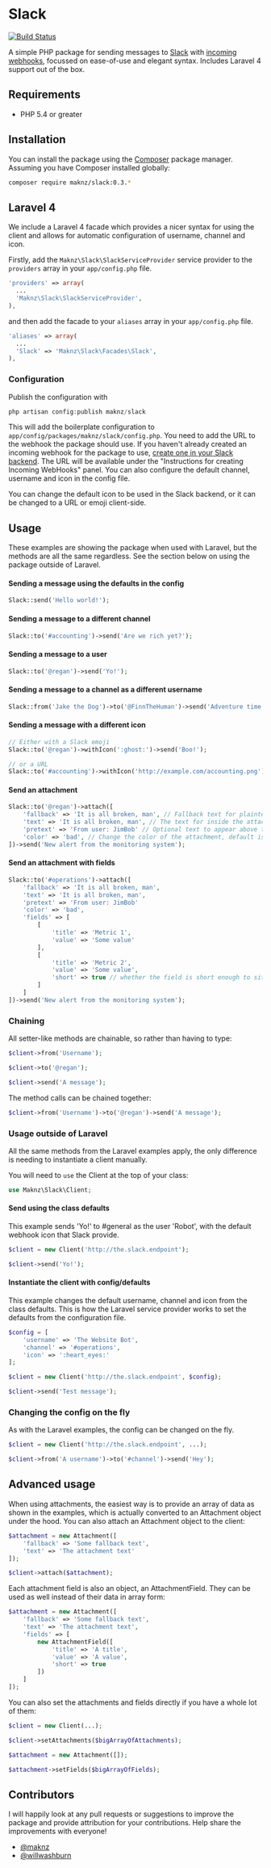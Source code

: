 # Slack

[![Build Status](https://travis-ci.org/maknz/slack.svg?branch=master)](https://travis-ci.org/maknz/slack)

A simple PHP package for sending messages to [Slack](https://slack.com) with [incoming webhooks](https://my.slack.com/services/new/incoming-webhook), focussed on ease-of-use and elegant syntax. Includes Laravel 4 support out of the box.

## Requirements

* PHP 5.4 or greater

## Installation

You can install the package using the [Composer](https://getcomposer.org/) package manager. Assuming you have Composer installed globally:

```sh
composer require maknz/slack:0.3.*
```

## Laravel 4 

We include a Laravel 4 facade which provides a nicer syntax for using the client and allows for automatic configuration of username, channel and icon.

Firstly, add the `Maknz\Slack\SlackServiceProvider` service provider to the `providers` array in your `app/config.php` file.

```php
'providers' => array(
  ...
  'Maknz\Slack\SlackServiceProvider',
),
```

and then add the facade to your `aliases` array in your `app/config.php` file.

```php
'aliases' => array(
  ...
  'Slack' => 'Maknz\Slack\Facades\Slack',
),
```

### Configuration

Publish the configuration with

```php
php artisan config:publish maknz/slack
```

This will add the boilerplate configuration to `app/config/packages/maknz/slack/config.php`. You need to add the URL to the webhook the package should use. If you haven't already created an incoming webhook for the package to use, [create one in your Slack backend](https://my.slack.com/services/new/incoming-webhook). The URL will be available under the "Instructions for creating Incoming WebHooks" panel. You can also configure the default channel, username and icon in the config file.

You can change the default icon to be used in the Slack backend, or it can be changed to a URL or emoji client-side.

## Usage

These examples are showing the package when used with Laravel, but the methods are all the same regardless. See the section below on using the package outside of Laravel.

#### Sending a message using the defaults in the config

```php
Slack::send('Hello world!');
```

#### Sending a message to a different channel
```php
Slack::to('#accounting')->send('Are we rich yet?');
```

#### Sending a message to a user
```php
Slack::to('@regan')->send('Yo!');
```

#### Sending a message to a channel as a different username
```php
Slack::from('Jake the Dog')->to('@FinnTheHuman')->send('Adventure time!');
```

#### Sending a message with a different icon
```php
// Either with a Slack emoji
Slack::to('@regan')->withIcon(':ghost:')->send('Boo!');

// or a URL
Slack::to('#accounting')->withIcon('http://example.com/accounting.png')->send('Some accounting notification');
```

#### Send an attachment

```php
Slack::to('@regan')->attach([
	'fallback' => 'It is all broken, man', // Fallback text for plaintext clients, like IRC
	'text' => 'It is all broken, man', // The text for inside the attachment
	'pretext' => 'From user: JimBob' // Optional text to appear above the attachment and below the actual message
	'color' => 'bad', // Change the color of the attachment, default is 'good'
])->send('New alert from the monitoring system');
```

#### Send an attachment with fields

```php
Slack::to('#operations')->attach([
	'fallback' => 'It is all broken, man',
	'text' => 'It is all broken, man',
	'pretext' => 'From user: JimBob'
	'color' => 'bad',
	'fields' => [
		[
			'title' => 'Metric 1',
			'value' => 'Some value'
		],
		[
			'title' => 'Metric 2',
			'value' => 'Some value',
			'short' => true // whether the field is short enough to sit side-by-side other fields, defaults to false
		]
	]
])->send('New alert from the monitoring system');
```

### Chaining

All setter-like methods are chainable, so rather than having to type:

```php
$client->from('Username');

$client->to('@regan');

$client->send('A message');
```

The method calls can be chained together:

```php
$client->from('Username')->to('@regan')->send('A message');
```

### Usage outside of Laravel

All the same methods from the Laravel examples apply, the only difference is needing to instantiate a client manually.

You will need to `use` the Client at the top of your class:

```php
use Maknz\Slack\Client;
```

#### Send using the class defaults

This example sends 'Yo!' to #general as the user 'Robot', with the default webhook icon that Slack provide.

```php
$client = new Client('http://the.slack.endpoint');

$client->send('Yo!'); 
```

#### Instantiate the client with config/defaults

This example changes the default username, channel and icon from the class defaults. This is how the Laravel service provider works to set the defaults from the configuration file.

```php
$config = [
	'username' => 'The Website Bot',
	'channel' => '#operations',
	'icon' => ':heart_eyes:'
];

$client = new Client('http://the.slack.endpoint', $config);

$client->send('Test message');
```

### Changing the config on the fly

As with the Laravel examples, the config can be changed on the fly.

```php
$client = new Client('http://the.slack.endpoint', ...);

$client->from('A username')->to('#channel')->send('Hey');
```

## Advanced usage

When using attachments, the easiest way is to provide an array of data as shown in the examples, which is actually converted to an Attachment object under the hood. You can also attach an Attachment object to the client:

```php
$attachment = new Attachment([
	'fallback' => 'Some fallback text',
	'text' => 'The attachment text'
]);

$client->attach($attachment);
```

Each attachment field is also an object, an AttachmentField. They can be used as well instead of their data in array form:

```php
$attachment = new Attachment([
	'fallback' => 'Some fallback text',
	'text' => 'The attachment text',
	'fields' => [
		new AttachmentField([
			'title' => 'A title',
			'value' => 'A value',
			'short' => true
		])
	]
]);
```

You can also set the attachments and fields directly if you have a whole lot of them:

```php
$client = new Client(...);

$client->setAttachments($bigArrayOfAttachments);
```

```php
$attachment = new Attachment([]);

$attachment->setFields($bigArrayOfFields);
```

## Contributors

I will happily look at any pull requests or suggestions to improve the package and provide attribution for your contributions. Help share the improvements with everyone!

* [@maknz](https://github.com/maknz)
* [@willwashburn](https://github.com/willwashburn)
